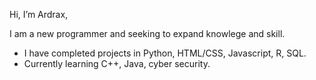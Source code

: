 Hi, I’m Ardrax,

I am a new programmer and seeking to expand knowlege and skill.
- I have completed projects in Python, HTML/CSS, Javascript, R, SQL.
- Currently learning C++, Java, cyber security.


 
